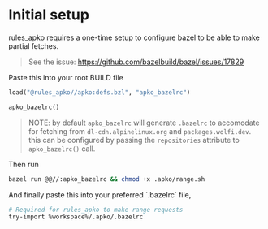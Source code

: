 # Initial setup

rules_apko requires a one-time setup to configure bazel to be able to make partial fetches.

> See the issue: https://github.com/bazelbuild/bazel/issues/17829

Paste this into your root BUILD file

```py
load("@rules_apko//apko:defs.bzl", "apko_bazelrc")

apko_bazelrc()
```

> NOTE: by default `apko_bazelrc` will generate `.bazelrc` to accomodate for fetching from  `dl-cdn.alpinelinux.org` and `packages.wolfi.dev`. this can be configured by passing the `repositories` attribute to `apko_bazelrc()` call.

Then run

```sh
bazel run @@//:apko_bazelrc && chmod +x .apko/range.sh
```

And finally paste this into your preferred \`.bazelrc\` file,

```sh
# Required for rules_apko to make range requests
try-import %workspace%/.apko/.bazelrc
```